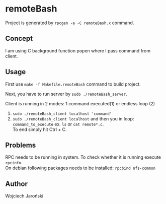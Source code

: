 # remoteBash
Project is generated by ```rpcgen -a -C remoteBash.x``` command.

## Concept
I am using C background function popen where I pass command from client.

## Usage
First use ```make -f Makefile.remoteBash``` command to build project.

Next, you have to run server by ```sudo ./remoteBash_server```.  

Client is running in 2 modes: 1 command executed(1) or endless loop (2)  
1. ```sudo ./remoteBash_client localhost 'command' ```  
2. ```sudo ./remoteBash_client localhost``` and then you in loop: ``` command_to_execute``` ex. ```ls``` or ```cat remote*.c```.  
To end simply hit Ctrl + C.

## Problems
RPC needs to be running in system.
To check whether it is running execute ```rpcinfo```.  
On debian following packages needs to be installed: ```rpcbind nfs-common```

## Author
Wojciech Jaroński
